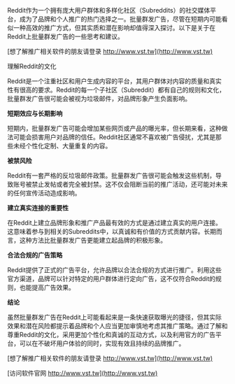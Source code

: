 Reddit作为一个拥有庞大用户群体和多样化社区（Subreddits）的社交媒体平台，成为了品牌和个人推广的热门选择之一。批量群发广告，尽管在短期内可能看似一种高效的推广方式，但其实质和潜在影响却值得深入探讨。以下是关于在Reddit上批量群发广告的一些思考和建议。

[想了解推广相关软件的朋友请登录 http://www.vst.tw](http://www.vst.tw)

理解Reddit的文化

Reddit是一个注重社区和用户生成内容的平台，其用户群体对内容的质量和真实性有很高的要求。Reddit的每一个子社区（Subreddit）都有自己的规则和文化，批量群发广告很可能会被视为垃圾邮件，对品牌形象产生负面影响。

**短期效应与长期影响**

短期内，批量群发广告可能会增加某些网页或产品的曝光率，但长期来看，这种做法可能会损害用户对品牌的信任。Reddit社区通常不喜欢被广告侵扰，尤其是那些未经个性化定制、大量重复的内容。

**被禁风险**

Reddit有一套严格的反垃圾邮件政策。批量群发广告很可能会触发这些机制，导致账号被禁止发帖或者完全被封禁。这不仅会阻断当前的推广活动，还可能对未来的任何宣传活动造成影响。

**建立真实连接的重要性**

在Reddit上建立品牌形象和推广产品最有效的方式是通过建立真实的用户连接。这意味着参与到相关的Subreddits中，以真诚和有价值的方式贡献内容。长期而言，这种方法比批量群发广告更能建立起品牌的积极形象。

**合法合规的广告策略**

Reddit提供了正式的广告平台，允许品牌以合法合规的方式进行推广。利用这些官方渠道，品牌可以针对特定的用户群体进行定向广告，这不仅符合Reddit的规则，也能提高广告效果。

**结论**

虽然批量群发广告在Reddit上可能看起来是一条快速获取曝光的捷径，但其实际效果和潜在风险都提示着品牌和个人应当更加审慎地考虑其推广策略。通过了解和尊重Reddit的文化，采用更加个性化和真诚的互动方式，以及利用官方的广告平台，可以在不破坏用户体验的同时，实现有效且持续的品牌推广。

[想了解推广相关软件的朋友请登录 http://www.vst.tw](http://www.vst.tw)


[访问软件官网 http://www.vst.tw](http://www.vst.tw)

